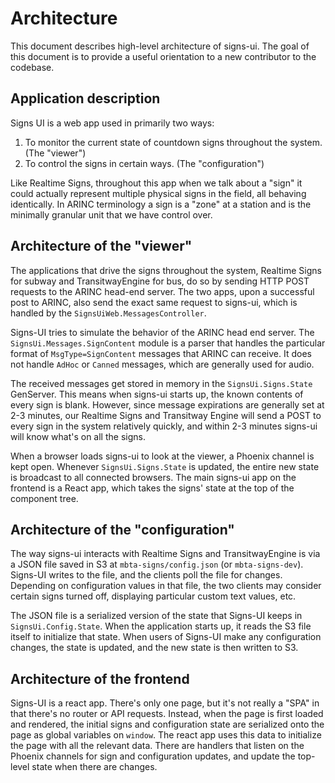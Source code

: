 # Architecture

This document describes high-level architecture of signs-ui. The goal of this document is to
provide a useful orientation to a new contributor to the codebase.

## Application description

Signs UI is a web app used in primarily two ways:

1. To monitor the current state of countdown signs throughout the system. (The "viewer")
2. To control the signs in certain ways. (The "configuration")

Like Realtime Signs, throughout this app when we talk about a "sign" it could actually represent
multiple physical signs in the field, all behaving identically. In ARINC terminology a sign is a
"zone" at a station and is the minimally granular unit that we have control over.

## Architecture of the "viewer"

The applications that drive the signs throughout the system, Realtime Signs for subway and
TransitwayEngine for bus, do so by sending HTTP POST requests to the ARINC head-end server. The
two apps, upon a successful post to ARINC, also send the exact same request to signs-ui, which is
handled by the `SignsUiWeb.MessagesController`.

Signs-UI tries to simulate the behavior of the ARINC head end server. The
`SignsUi.Messages.SignContent` module is a parser that handles the particular format of
`MsgType=SignContent` messages that ARINC can receive. It does not handle `AdHoc` or `Canned`
messages, which are generally used for audio.

The received messages get stored in memory in the `SignsUi.Signs.State` GenServer. This means when
signs-ui starts up, the known contents of every sign is blank. However, since message expirations
are generally set at 2-3 minutes, our Realtime Signs and Transitway Engine will send a POST to
every sign in the system relatively quickly, and within 2-3 minutes signs-ui will know what's on
all the signs.

When a browser loads signs-ui to look at the viewer, a Phoenix channel is kept open. Whenever
`SignsUi.Signs.State` is updated, the entire new state is broadcast to all connected browsers. The
main signs-ui app on the frontend is a React app, which takes the signs' state at the top of the
component tree.

## Architecture of the "configuration"

The way signs-ui interacts with Realtime Signs and TransitwayEngine is via a JSON file saved in S3
at `mbta-signs/config.json` (or `mbta-signs-dev`). Signs-UI writes to the file, and the clients
poll the file for changes. Depending on configuration values in that file, the two clients may
consider certain signs turned off, displaying particular custom text values, etc.

The JSON file is a serialized version of the state that Signs-UI keeps in `SignsUi.Config.State`.
When the application starts up, it reads the S3 file itself to initialize that state. When users
of Signs-UI make any configuration changes, the state is updated, and the new state is then
written to S3.

## Architecture of the frontend

Signs-UI is a react app. There's only one page, but it's not really a "SPA" in that there's no
router or API requests. Instead, when the page is first loaded and rendered, the initial signs and
configuration state are serialized onto the page as global variables on `window`. The react app
uses this data to initialize the page with all the relevant data. There are handlers that listen
on the Phoenix channels for sign and configuration updates, and update the top-level state when
there are changes.

